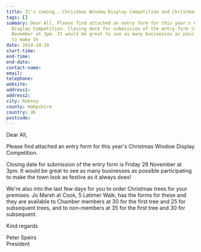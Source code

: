 ```yaml
---
title: It's coming...Christmas Window Display Competition and Christmas Trees
tags: []
summary: Dear All, Please find attached an entry form for this year's Christmas Window
  Display Competition. Closing date for submission of the entry form is Friday 28
  November at 3pm. It would be great to see as many businesses as possible participating
  to make th
date: 2014-10-28
start-time: 
end-time: 
end-date: 
contact-name: 
email: 
telephone: 
website: 
address1: 
address2: 
city: Romsey
county: Hampshire
country: UK
postcode: 
---
```

Dear All,

Please find attached an entry form for this year's Christmas Window Display Competition.

Closing date for submission of the entry form is Friday 28 November at 3pm. It would be great to see as many businesses as possible participating to make the town look as festive as it always does!

We're also into the last few days for you to order Christmas trees for your premises. Jo Marsh at Cook, 5 Latimer Walk, has the forms for these and they are available to Chamber members at 30 for the first tree and 25 for subsequent trees, and to non-members at 35 for the first tree and 30 for subsequent.

Kind regards

Peter Speirs  
President

